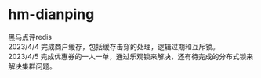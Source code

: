 # hm-dianping
黑马点评redis            
2023/4/4  完成商户缓存，包括缓存击穿的处理，逻辑过期和互斥锁。                      
2023/4/5  完成优惠券的一人一单，通过乐观锁来解决，还有待完成的分布式锁来解决集群问题。
